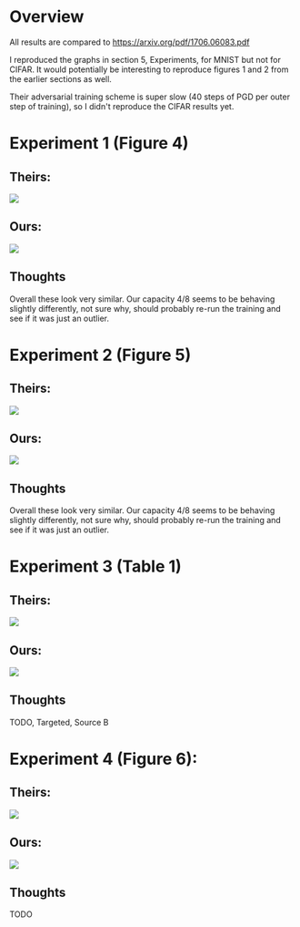 # Overview

All results are compared to https://arxiv.org/pdf/1706.06083.pdf

I reproduced the graphs in section 5, Experiments, for MNIST but not
for CIFAR.  It would potentially be interesting to reproduce figures 1
and 2 from the earlier sections as well.

Their adversarial training scheme is super slow (40 steps of PGD per
outer step of training), so I didn't reproduce the CIFAR results yet.




# Experiment 1 (Figure 4)

## Theirs:

![](exp1_theirs.png)

## Ours:

![](exp1.png)

## Thoughts

Overall these look very similar.  Our capacity 4/8 seems to be
behaving slightly differently, not sure why, should probably re-run
the training and see if it was just an outlier.

# Experiment 2 (Figure 5)

## Theirs:

![](exp2_theirs.png)

## Ours:

![](exp2.png)

## Thoughts

Overall these look very similar.  Our capacity 4/8 seems to be
behaving slightly differently, not sure why, should probably re-run
the training and see if it was just an outlier.

# Experiment 3 (Table 1)

## Theirs:

![](exp3_theirs.png)

## Ours:

![](exp3.png)

## Thoughts

TODO, Targeted, Source B

# Experiment 4 (Figure 6):

## Theirs:

![](exp4_theirs.png)

## Ours:

![](exp4.png)

## Thoughts

TODO
